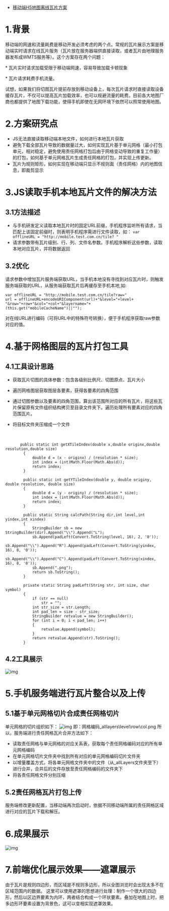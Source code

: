 - [移动端H5地图离线瓦片方案](https://www.cnblogs.com/naaoveGIS/p/8670183.html)

# 1.背景

移动端的网速和流量耗费是移动开发必须考虑的两个点。常规的瓦片展示方案是移动端实时请求在线瓦片服务（瓦片放在服务器端供直接读取，或者瓦片由地理服务器发布成WMTS服务等）。这个方案存在两个问题：

\* 瓦片实时请求加载受限于移动端网速，容易导致加载卡顿现象

\* 瓦片请求耗费手机流量。

试想，如果我们将切图瓦片提前存放到移动设备上，每次瓦片请求时直接读取设备缓存瓦片，不仅可以提高瓦片加载效率，也可以规避流量的耗费。目前各大地图厂商也都提供了地图下载功能，使得手机即使在无网环境下依然可以照常使用地图。

# 2.方案研究点

- JS无法直接读取移动端本地文件，如何进行本地瓦片获取
- 避免下载全部瓦片导致的数据量过大，如何实现瓦片基于单元网格（最小打包单元，相对稳定，避免使用责任网格打包后由于网格变动导致的重复工作量）的打包，如何基于单元网格瓦片生成责任网格的打包，并实现上传更新。
- 瓦片为规则矩形，如何实现在移动端只显示不规则面（责任网格）内的地图信息，即裁剪显示

# 3.JS读取手机本地瓦片文件的解决方法

## 3.1方法描述

- 与手机研发定义读取本地瓦片时的固定URL前缀，手机程序监听所有请求，当匹配上该固定前缀时，则表明手机程序需进行文件读取，如：
  `var offlineURL = "http://mobile.test.com.cn/tile? "`
- 请求参数带有瓦片级别、行、列、文件名参数。手机程序解析这些参数，读取本地对应瓦片，并将数据返回

## 3.2优化

请求参数中增加瓦片服务端获取URL，当手机本地没有寻找到对应瓦片时，则触发服务端获取的URL，从服务端获取瓦片后再缓存至手机本地,如:

```
var offlineURL = "http://mobile.test.com.cn/tile?raw="
url = offlineURL+encodeURIComponent(url)+"&level="+level+
"&row="+row+"&col="+col+"&layername="+(this.get("mobileCacheName")||"");
```

对在线URL进行编码（可将URL中的特殊符号转换），便于手机程序获取raw参数对应的值。

# 4.基于网格图层的瓦片打包工具

## 4.1工具设计思路

- 获取瓦片切图的具体参数：包含各级别比例尺、切图原点、瓦片大小
- 遍历网格图层获取图层各要素，获得各要素的四角范围
- 通过切图参数以及要素的四角范围，算出该范围所对应的所有瓦片，将这些瓦片保留原有文件组织结构拷贝至目录文件夹下。遍历处理所有要素对应的四角范围瓦片。
   
- 将目标文件夹压缩成一个文件

​    

```
　　　　public static int getXTileIndex(double x,double originx,double resolution,double size)
        {
            double d = (x - originx) / (resolution * size);
            int index = (int)Math.Floor(Math.Abs(d));
            return index;
        }

        public static int getYTileIndex(double y, double originy, double resolution, double size)
        {
            double d = (y - originy) / (resolution * size);
            int index = (int)Math.Floor(Math.Abs(d));
            return index;
        }

        public static String calcPath(String dir,int level,int yindex,int xindex)
        {
            StringBuilder sb = new StringBuilder(dir).Append("\\").Append("L");
            sb.Append(padLeft(Convert.ToString(level, 16), 2, '0'));
            sb.Append("\\").Append("R").Append(padLeft(Convert.ToString(yindex, 16), 8, '0'));
            sb.Append("\\").Append("C").Append(padLeft(Convert.ToString(xindex, 16), 8, '0'));
            sb.Append(".png");
            return sb.ToString();
        }

        private static String padLeft(String str, int size, char symbol)
        {
            if (str == null)
                str = "";
            int str_size = str.Length;
            int pad_len = size - str_size;
            StringBuilder retvalue = new StringBuilder();
            for (int i = 0; i < pad_len; i++)
            {
                retvalue.Append(symbol);
            }
            return retvalue.Append(str).ToString();
        }
```

## 4.2工具展示

![img](https://images2018.cnblogs.com/blog/656746/201803/656746-20180329153822406-212404016.png)

# 5.手机服务端进行瓦片整合以及上传

## 5.1基于单元网格切片合成责任网格切片

单元网格的切片组织如下：
![img](https://images2018.cnblogs.com/blog/656746/201803/656746-20180329153812586-1294228406.png)
即：网格编码_alllayers\level\row\col.png
所以，服务端进行责任网格瓦片合并方法如下：

- 读取责任网格与单元网格的对应关系表，获取每个责任网格编码对应的所有单元网格编码
- 在单元网格切片文件夹中找到所有对应的单元网格编码切片文件夹
- 以增量覆盖方式，将各单元网格文件夹中的文件（从_allLayers文件夹至下）进行合并，合并后的文件存放至责任网格编码的文件夹下
- 将各责任网格文件分别压缩

## 5.2责任网格瓦片打包上传

服务端修改更新配置，当移动端再次启动时，依据不同移动端所属的责任网格区域进行对应的瓦片下载和解压。

# 6.成果展示

![img](https://images2018.cnblogs.com/blog/656746/201803/656746-20180329153829289-2003418305.png)

 

# 7.前端优化展示效果——遮罩展示

由于瓦片是规则四边形，而区域是不规则多边形，所以全图浏览时会出现太多不在区域范围内的数据。  这里可以使用遮罩的思想进行处理：制作一个很大的四边形，然后以区边界要素为内环，两者结合构成一个环状要素。叠加在地图上时，把多边形环要素设置为背景色，这可以变相实现遮罩效果。